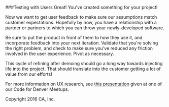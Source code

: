 ###Testing with Users
Great! You've created something for your project!

Now we want to get user feedback to make sure our assumptions match customer expectations. Hopefully by now, you have a relationship with a partner or partners to which you can throw your newly-developed software. 

Be sure to put the product in front of them to how they use it, and incorporate feedback into your next iteration. Validate that you're solving the right problem, and check to make sure you've reduced any friction involved in the user experience. Pivot as necessary.

This cycle of refining after demoing should go a long way towards injecting life into the project. That should translate into the customer getting a lot of value from our efforts!

For more information on UX research, see [this presentation](https://docs.google.com/presentation/d/1GKp98UVZXyxo2fjeOfV87TbJb8Z4zF7MozZ4ILtOO_k/edit)  given at one of our Code for Denver Meetups.

Copyright 2016 CA, Inc.
